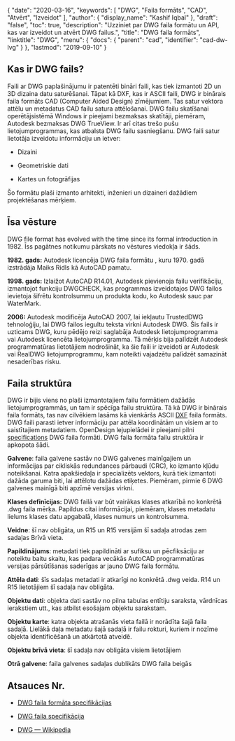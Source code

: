 {
  "date": "2020-03-16",
  "keywords": [
"DWG",
"Faila formāts",
"CAD",
"Atvērt",
"Izveidot"
],
  "author": {
    "display_name": "Kashif Iqbal"
},
  "draft": "false",
  "toc": true,
  "description": "Uzziniet par DWG faila formātu un API, kas var izveidot un atvērt DWG failus.",
  "title": "DWG faila formāts",
  "linktitle": "DWG",
  "menu": {
    "docs": {
      "parent": "cad",
      "identifier": "cad-dw-lvg"
}
},
  "lastmod": "2019-09-10"
}

## Kas ir DWG fails?

Faili ar DWG paplašinājumu ir patentēti bināri faili, kas tiek izmantoti 2D un 3D dizaina datu saturēšanai. Tāpat kā DXF, kas ir ASCII faili, DWG ir binārais faila formāts CAD (Computer Aided Design) zīmējumiem. Tas satur vektora attēlu un metadatus CAD failu satura attēlošanai. DWG failu skatīšanai operētājsistēmā Windows ir pieejami bezmaksas skatītāji, piemēram, Autodesk bezmaksas DWG TrueView. Ir arī citas trešo pušu lietojumprogrammas, kas atbalsta DWG failu sasniegšanu. DWG faili satur lietotāja izveidotu informāciju un ietver:

* Dizaini

* Ģeometriskie dati

* Kartes un fotogrāfijas


Šo formātu plaši izmanto arhitekti, inženieri un dizaineri dažādiem projektēšanas mērķiem.

## Īsa vēsture ##

DWG file format has evolved with the time since its formal introduction in 1982. Īss pagātnes notikumu pārskats no vēstures viedokļa ir šāds.

**1982. gads:** Autodesk licencēja DWG faila formātu , kuru 1970. gadā izstrādāja Maiks Ridls kā AutoCAD pamatu.

**1998. gads:** Izlaižot AutoCAD R14.01, Autodesk pievienoja failu verifikāciju, izmantojot funkciju DWGCHECK, kas programmas izveidotajos DWG failos ievietoja šifrētu kontrolsummu un produkta kodu, ko Autodesk sauc par WaterMark.

**2006:** Autodesk modificēja AutoCAD 2007, lai iekļautu TrustedDWG tehnoloģiju, lai DWG failos iegultu teksta virkni Autodesk DWG. Šis fails ir uzticams DWG, kuru pēdējo reizi saglabāja Autodesk lietojumprogramma vai Autodesk licencēta lietojumprogramma. Tā mērķis bija palīdzēt Autodesk programmatūras lietotājiem nodrošināt, ka šie faili ir izveidoti ar Autodesk vai RealDWG lietojumprogrammu, kam noteikti vajadzētu palīdzēt samazināt nesaderības risku.

## Faila struktūra ##

DWG ir bijis viens no plaši izmantotajiem failu formātiem dažādās lietojumprogrammās, un tam ir spēcīga failu struktūra. Tā kā DWG ir binārais faila formāts, tas nav cilvēkiem lasāms kā vienkāršs ASCII [DXF](/cad/dxf/) faila formāts. DWG faili parasti ietver informāciju par attēla koordinātām un visiem ar to saistītajiem metadatiem. OpenDesign lejupielādei ir pieejami pilni [specifications](https://www.opendesign.com/files/guestdownloads/OpenDesign_Specification_for_.dwg_files.pdf) DWG faila formāti. DWG faila formāta failu struktūra ir apkopota šādi.

**Galvene**: faila galvene sastāv no DWG galvenes mainīgajiem un informācijas par cikliskās redundances pārbaudi (CRC), ko izmanto kļūdu noteikšanai. Katra apakšiedaļa ir specializēts vektors, kurā tiek izmantoti dažāda garuma biti, lai attēlotu dažādas etiķetes. Piemēram, pirmie 6 DWG galvenes mainīgā biti apzīmē versijas virkni.

**Klases definīcijas:** DWG failā var būt vairākas klases atkarībā no konkrētā .dwg faila mērķa. Papildus citai informācijai, piemēram, klases metadatu lielums klases datu apgabalā, klases numurs un kontrolsumma.

**Veidne**: šī nav obligāta, un R15 un R15 versijām šī sadaļa atrodas zem sadaļas Brīvā vieta.

**Papildinājums**: metadati tiek papildināti ar sufiksu un pēcfiksāciju ar noteiktu baitu skaitu, kas padara vecākās AutoCAD programmatūras versijas pārsūtīšanas saderīgas ar jauno DWG faila formātu.

**Attēla dati**: šīs sadaļas metadati ir atkarīgi no konkrētā .dwg veida. R14 un R15 lietotājiem šī sadaļa nav obligāta.

**Objektu dati**: objekta dati sastāv no pilna tabulas entītiju saraksta, vārdnīcas ierakstiem utt., kas atbilst esošajam objektu sarakstam.

**Objektu karte**: katra objekta atrašanās vieta failā ir norādīta šajā faila sadaļā. Lielākā daļa metadatu šajā sadaļā ir failu rokturi, kuriem ir nozīme objekta identificēšanā un atkārtotā atveidē.

**Objektu brīvā vieta**: šī sadaļa nav obligāta visiem lietotājiem

**Otrā galvene**: faila galvenes sadaļas dublikāts DWG faila beigās

## Atsauces Nr.

* [DWG faila formāta specifikācijas](https://www.opendesign.com/files/guestdownloads/OpenDesign_Specification_for_.dwg_files.pdf)

* [DWG faila specifikācija](https://www.scan2cad.com/blog/dwg/file-spec/)

* [DWG — Wikipedia](https://en.wikipedia.org/wiki/.dwg)


